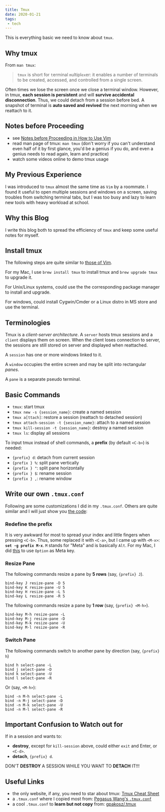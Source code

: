 ```yaml
---
title: Tmux
date: 2020-01-21
tags:
 - tech
---
```


This is everything basic we need to know about `tmux`.

<!-- more -->

## Why tmux

From `man tmux`:
> `tmux` is short for `t`erminal `m`ultipl`ex`er: it enables a number of terminals to be created, accessed, and controlled from a single screen.

Often times we lose the screen once we close a terminal window. However, in tmux, **each session is persistent** and will **survive accidental disconnection**. Thus, we could detach from a session before bed. A snapshot of terminal is **auto saved and revived** the next morning when we reattach to it.

## Notes before Proceeding

- see [Notes before Proceeding in How to Use Vim](vim_commands#notes-before-proceeding)
- read man page of tmux: `man tmux` (don't worry if you can't understand even half of it by first glance, you'd be a genius if you do, and even a genius needs to read again, learn and practice)
- watch some videos online to demo tmux usage

## My Previous Experience

I was introduced to `tmux` almost the same time as `Vim` by a roommate. I found it useful to open multiple sessions and windows on a screen, saving troubles from switching terminal tabs, but I was too busy and lazy to learn new tools with heavy workload at school.

## Why this Blog

I write this blog both to spread the efficiency of `tmux` and keep some useful notes for myself.

## Install tmux

The following steps are quite similar to [those of Vim](vim_commands.md#install-and-upgrade-neovim).

For my Mac, I use `brew install tmux` to install tmux and `brew upgrade tmux` to upgrade it.

For Unix/Linux systems, could use the the corresponding package manager to install and upgrade.

For windows, could install Cygwin/Cmder or a Linux distro in MS store and use the terminal.

## Terminologies

Tmux is a *client-server architecture*. A `server` hosts tmux sessions and a `client` displays them on screen. When the client loses connection to server, the sessions are still stored on server and displayed when reattached.

A `session` has one or more windows linked to it.

A `window` occupies the entire screen and may be split into rectangular *panes*.

A `pane` is a separate pseudo terminal.

## Basic Commands

- `tmux`: start tmux
- `tmux new -s {session_name}`: create a named session
- `tmux a[ttach]`: restore a session (reattach to detached session)
- `tmux attach-session -t {session_name}`: attach to a named session
- `tmux kill-session -t {session_name}`: destroy a named session
- `tmux ls`: display all sessions



To input tmux instead of shell commands, a **prefix** (by default `<C-b>`) is needed:
- `{prefix} d`: detach from current session
- `{prefix } %`: split pane vertically
- `{prefix } "`: split pane horizontally
- `{prefix } $`: rename session
- `{prefix } ,`: rename window

## Write our own `.tmux.conf`

Following are some customizations I did in my `.tmux.conf`. Others are quite similar and I will just show you [the code](https://github.com/franklinqin0/dotfiles/blob/master/tmux/.tmux.conf): 

### Redefine the prefix

It is very awkward for most to spread your index and little fingers when pressing `<C-b>`. Thus, some replaced it with `<C-a>`, but I came up with `<M-x>`: **`set -g prefix M-x`**. `M` stands for "Meta" and is basically `Alt`. For my Mac, I did [this](https://superuser.com/a/963367) to use `Option` as Meta key.

### Resize Pane

The following commands resize a pane by **5 rows** (say, `{prefix} J`).

```
bind-key J resize-pane -D 5
bind-key K resize-pane -U 5
bind-key H resize-pane -L 5
bind-key L resize-pane -R 5
```

The following commands resize a pane by **1 row** (say, `{prefix} <M-h>`).

```
bind-key M-h resize-pane -L
bind-key M-j resize-pane -D
bind-key M-k resize-pane -U
bind-key M-l resize-pane -R
```

### Switch Pane

The following commands switch to another pane by direction (say, `{prefix} h`)

```
bind h select-pane -L
bind j select-pane -D
bind k select-pane -U
bind l select-pane -R
```

Or (say, `<M-h>`):

```
bind -n M-h select-pane -L
bind -n M-j select-pane -D
bind -n M-k select-pane -U
bind -n M-l select-pane -R
```

## Important Confusion to Watch out for

If in a session and wants to:
- **destroy**, except for `kill-session` above, could either `exit` and Enter, or `<C-d>`.
- **detach**, `{prefix} d`.

DON'T **DESTROY** A SESSION WHILE YOU WANT TO **DETACH** IT!!!

## Useful Links
- the only website, if any, you need to star about tmux: [Tmux Cheat Sheet](https://tmuxcheatsheet.com)
- a `.tmux.conf` where I copied most from: [Pegasus Wang's `.tmux.conf`](https://github.com/PegasusWang/linux_config/blob/master/mac/tmux.conf)
- a cool `.tmux.conf` to **learn but not copy** from: [gpakosz/.tmux](https://github.com/gpakosz/.tmux)